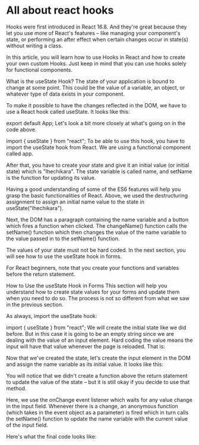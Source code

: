 # All about react hooks

Hooks were first introduced in React 16.8. And they're great because they let you use more of React's features – like managing your component's state, or performing an after effect when certain changes occur in state(s) without writing a class.

In this article, you will learn how to use Hooks in React and how to create your own custom Hooks. Just keep in mind that you can use hooks solely for functional components.

What is the useState Hook?
The state of your application is bound to change at some point. This could be the value of a variable, an object, or whatever type of data exists in your component.

To make it possible to have the changes reflected in the DOM, we have to use a React hook called useState. It looks like this:


export default App;
Let's look a bit more closely at what's going on in the code above.

import { useState } from "react";
To be able to use this hook, you have to import the useState hook from React. We are using a functional component called app.

After that, you have to create your state and give it an initial value (or initial state) which is "Ihechikara". The state variable is called name, and setName is the function for updating its value.

Having a good understanding of some of the ES6 features will help you grasp the basic functionalities of React. Above, we used the destructuring assignment to assign an initial name value to the state in useState("Ihechikara").

Next, the DOM has a paragraph containing the name variable and a button which fires a function when clicked. The changeName() function calls the setName() function which then changes the value of the name variable to the value passed in to the setName() function.

The values of your state must not be hard coded. In the next section, you will see how to use the useState hook in forms.

For React beginners, note that you create your functions and variables before the return statement.

How to Use the useState Hook in Forms
This section will help you understand how to create state values for your forms and update them when you need to do so. The process is not so different from what we saw in the previous section.

As always, import the useState hook:

import { useState } from "react";
We will create the initial state like we did before. But in this case it is going to be an empty string since we are dealing with the value of an input element. Hard coding the value means the input will have that value whenever the page is reloaded. That is:

Now that we've created the state, let's create the input element in the DOM and assign the name variable as its initial value. It looks like this:

You will notice that we didn't create a function above the return statement to update the value of the state – but it is still okay if you decide to use that method.

Here, we use the onChange event listener which waits for any value change in the input field. Whenever there is a change, an anonymous function (which takes in the event object as a parameter) is fired which in turn calls the setName() function to update the name variable with the current value of the input field.

Here's what the final code looks like: